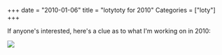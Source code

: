 +++
date = "2010-01-06"
title = "lotytoty for 2010"
Categories = ["loty"]
+++

If anyone's interested, here's a clue as to what I'm working on in 2010:

![](http://mattstine.files.wordpress.com/2010/05/helloiphone.jpg)
